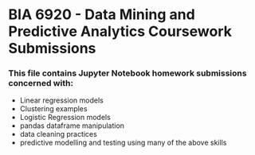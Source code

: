 # BIA 6920 - Data Mining and Predictive Analytics Coursework Submissions
### This file contains Jupyter Notebook homework submissions concerned with: 
  - Linear regression models 
  - Clustering examples
  - Logistic Regression models
  - pandas dataframe manipulation 
  - data cleaning practices 
  - predictive modelling and testing using many of the above skills 

